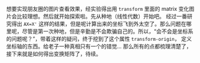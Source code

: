想要实现朋友圈的图片查看效果，经实验得出用 `transform` 里面的 matrix 变化图片会比较理想。然后就开始探索啦。先从种地（线性代数）开始吧。
经过一番研究得出 `AX=X'` 这样的结果，但是呢计算出来的坐标飞到外太空了。那么问题在哪里呢，尽管是第一次种地，但是辛勤是不会欺骗自己的。所以，“会不会是坐标系的问题呢？”，带着这样的疑问，终于挖到了这个属性 `transform-origin`， 定义坐标轴的东西。给老子一种真相只有一个的错觉...
那么所有的点都梳理清楚了，接下来就是如何得出变换矩阵了，待续。
